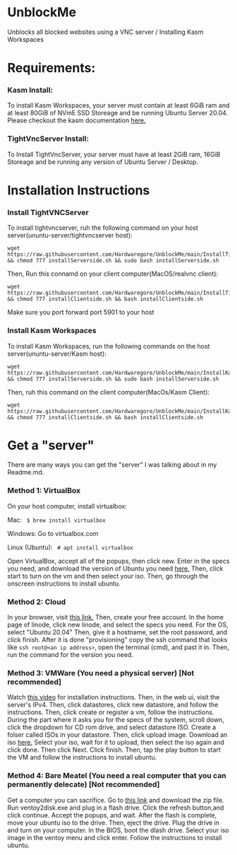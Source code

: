 # UnblockMe
Unblocks all blocked websites using a VNC server / Installing Kasm Workspaces

# Requirements:
### Kasm Install:
To install Kasm Workspaces, your server must contain at least 6GiB ram and at least 80GiB of NVmE SSD Storeage and be running Ubuntu Server 20.04. Please checkout the kasm documentation <a href="https://kasmweb.com/docs/latest/install.html">here.</a>

### TightVncServer Install:
To Install TightVncServer, your server must have at least 2GiB ram, 16GiB Storeage and be running any version of Ubuntu Server / Desktop. 

# Installation Instructions
### Install TightVNCServer
To install tightvncserver, ruh the following command on your host server(ununtu-server/tightvncserver host):

```
wget https://raw.githubusercontent.com/Hardwaregore/UnblockMe/main/InstallTightVNC/installServerside.sh && chmod 777 installServerside.sh && sudo bash installServerside.sh
```

Then, Run this connamd on your client computer(MacOS/realvnc client):

```
wget https://raw.githubusercontent.com/Hardwaregore/UnblockMe/main/InstallTightVNC/installClientside.sh && chmod 777 installClientside.sh && bash installClientside.sh
```

Make sure you port forward port 5901 to your host

### Install Kasm Workspaces
To install Kasm Workspaces, run the following commands on the host server(ununtu-server/Kasm host):

``` 
wget https://raw.githubusercontent.com/Hardwaregore/UnblockMe/main/InstallKasm/installServerside.sh && chmod 777 installServerside.sh && sudo bash installServerside.sh
```

Then, ruh this command on the client computer(MacOs/Kasm Client):

```
wget https://raw.githubusercontent.com/Hardwaregore/UnblockMe/main/InstallKasm/installClientside.sh && chmod 777 installClientside.sh && bash installClientside.sh
```

# Get a "server"
There are many ways you can get the "server" I was talking about in my Readme.md.

### Method 1: VirtualBox
On your host computer, install virtualbox:

Mac: ``` $ brew install virtualbox```

Windows: Go to virtualbox.com

Linux (Ubuntu): ``` # apt install virtualbox```

Open VirtualBox, accept all of the popups, then click new. Enter in the specs you need, and download the version of Ubuntu you need <a href="https://ubuntu.com/download">here.</a> Then, click start to turn on the vm and then select your iso. Then, go through the onscreen instructions to install ubuntu.


### Method 2: Cloud
In your browser, visit <a href="linode.com">this link.</a> Then, create your free account. In the home page of linode, click new linode, and select the specs you need. For the OS, select "Ubuntu 20.04" Then, give it a hostname, set the root password, and click finish. After it is done "provisioning" copy the ssh command that looks like `ssh root@<an ip address>`, open the terminal (cmd), and past it in. Then, run the command for the version you need.


### Method 3: VMWare (You need a physical server) [Not recommended]
Watch <a href="https://www.youtube.com/watch?v=apC1bOLbzbY">this video</a> for installation instructions. Then, in the web ui, visit the server's IPv4. Then, click datastores, click new datastore, and follow the instructions. Then, click create or register a vm, follow the instructions. During the part where it asks you for the specs of the system, scroll down, click the dropdown for CD rom drive, and select datastore ISO. Create a folser called ISOs in your datastore. Then, click upload image. Download an iso <a href="ubuntu.com/download">here.</a> Select your iso, wait for it to upload, then select the iso again and click done. Then click Next. Click finish. Then, tap the play button to start the VM and follow the instructions to install ubuntu.


### Method 4: Bare Meatel (You need a real computer that you can permanently delecate) [Not recommended]
Get a computer you can sacrifice. Go to <a href="ventoy.net">this link</a> and download the zip file. Run ventoy2disk.exe and plug in a flash drive. Click the refresh button,and click continue. Accept the popups, and wait. After the flash is complete, move your ubuntu iso to the drive. Then, eject the drive. Plug the drive in and turn on your computer. In the BIOS, boot the dlash drive. Select your iso image in the ventoy menu and click enter. Follow the instructions to install ubuntu.




